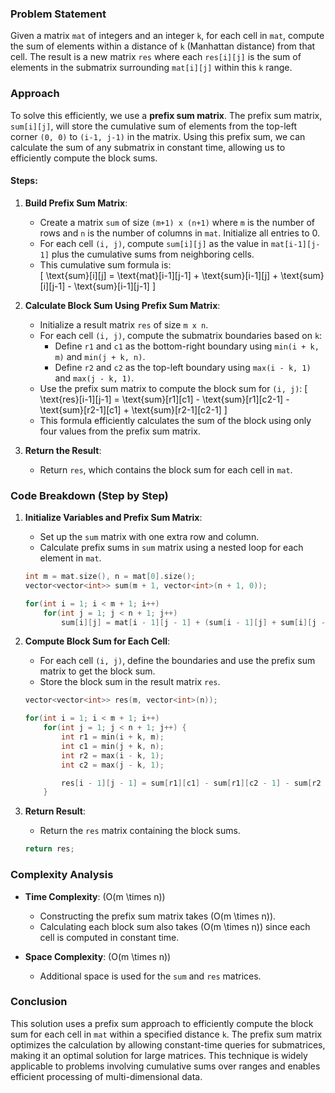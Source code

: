 

### Problem Statement
Given a matrix `mat` of integers and an integer `k`, for each cell in `mat`, compute the sum of elements within a distance of `k` (Manhattan distance) from that cell. The result is a new matrix `res` where each `res[i][j]` is the sum of elements in the submatrix surrounding `mat[i][j]` within this `k` range.

### Approach
To solve this efficiently, we use a **prefix sum matrix**. The prefix sum matrix, `sum[i][j]`, will store the cumulative sum of elements from the top-left corner `(0, 0)` to `(i-1, j-1)` in the matrix. Using this prefix sum, we can calculate the sum of any submatrix in constant time, allowing us to efficiently compute the block sums.

#### Steps:
1. **Build Prefix Sum Matrix**:
   - Create a matrix `sum` of size `(m+1) x (n+1)` where `m` is the number of rows and `n` is the number of columns in `mat`. Initialize all entries to 0.
   - For each cell `(i, j)`, compute `sum[i][j]` as the value in `mat[i-1][j-1]` plus the cumulative sums from neighboring cells.
   - This cumulative sum formula is:  
     \[
     \text{sum}[i][j] = \text{mat}[i-1][j-1] + \text{sum}[i-1][j] + \text{sum}[i][j-1] - \text{sum}[i-1][j-1]
     \]

2. **Calculate Block Sum Using Prefix Sum Matrix**:
   - Initialize a result matrix `res` of size `m x n`.
   - For each cell `(i, j)`, compute the submatrix boundaries based on `k`:
     - Define `r1` and `c1` as the bottom-right boundary using `min(i + k, m)` and `min(j + k, n)`.
     - Define `r2` and `c2` as the top-left boundary using `max(i - k, 1)` and `max(j - k, 1)`.
   - Use the prefix sum matrix to compute the block sum for `(i, j)`:
     \[
     \text{res}[i-1][j-1] = \text{sum}[r1][c1] - \text{sum}[r1][c2-1] - \text{sum}[r2-1][c1] + \text{sum}[r2-1][c2-1]
     \]
   - This formula efficiently calculates the sum of the block using only four values from the prefix sum matrix.

3. **Return the Result**:
   - Return `res`, which contains the block sum for each cell in `mat`.

### Code Breakdown (Step by Step)

1. **Initialize Variables and Prefix Sum Matrix**:
   - Set up the `sum` matrix with one extra row and column.
   - Calculate prefix sums in `sum` matrix using a nested loop for each element in `mat`.

   ```cpp
   int m = mat.size(), n = mat[0].size();
   vector<vector<int>> sum(m + 1, vector<int>(n + 1, 0));

   for(int i = 1; i < m + 1; i++)
       for(int j = 1; j < n + 1; j++)
           sum[i][j] = mat[i - 1][j - 1] + (sum[i - 1][j] + sum[i][j - 1] - sum[i - 1][j - 1]);
   ```

2. **Compute Block Sum for Each Cell**:
   - For each cell `(i, j)`, define the boundaries and use the prefix sum matrix to get the block sum.
   - Store the block sum in the result matrix `res`.

   ```cpp
   vector<vector<int>> res(m, vector<int>(n));

   for(int i = 1; i < m + 1; i++)
       for(int j = 1; j < n + 1; j++) {
           int r1 = min(i + k, m);
           int c1 = min(j + k, n);
           int r2 = max(i - k, 1);
           int c2 = max(j - k, 1);

           res[i - 1][j - 1] = sum[r1][c1] - sum[r1][c2 - 1] - sum[r2 - 1][c1] + sum[r2 - 1][c2 - 1];
       }
   ```

3. **Return Result**:
   - Return the `res` matrix containing the block sums.

   ```cpp
   return res;
   ```

### Complexity Analysis

- **Time Complexity**: \(O(m \times n)\)  
  - Constructing the prefix sum matrix takes \(O(m \times n)\).
  - Calculating each block sum also takes \(O(m \times n)\) since each cell is computed in constant time.

- **Space Complexity**: \(O(m \times n)\)  
  - Additional space is used for the `sum` and `res` matrices.

### Conclusion
This solution uses a prefix sum approach to efficiently compute the block sum for each cell in `mat` within a specified distance `k`. The prefix sum matrix optimizes the calculation by allowing constant-time queries for submatrices, making it an optimal solution for large matrices. This technique is widely applicable to problems involving cumulative sums over ranges and enables efficient processing of multi-dimensional data.